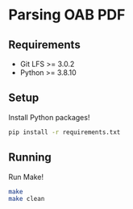 # Parsing OAB PDF

## Requirements

* Git LFS >= 3.0.2
* Python >= 3.8.10

## Setup

Install Python packages!

```sh
pip install -r requirements.txt
```

## Running

Run Make!

```sh
make
make clean
```
